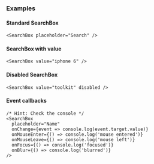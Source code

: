 ### Examples

#### Standard SearchBox

```
<SearchBox placeholder="Search" />
```

#### SearchBox with value

```
<SearchBox value="iphone 6" />
```

#### Disabled SearchBox

```
<SearchBox value="toolkit" disabled />
```

#### Event callbacks

```
/* Hint: Check the console */
<SearchBox
  placeholder="Name"
  onChange={event => console.log(event.target.value)}
  onMouseEnter={() => console.log('mouse entered')}
  onMouseLeave={() => console.log('mouse left')}
  onFocus={() => console.log('focused')}
  onBlur={() => console.log('blurred')}
/>
```
